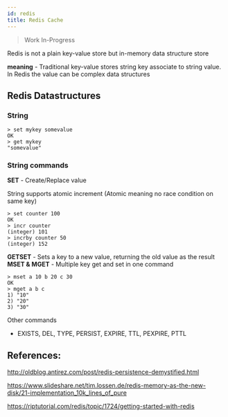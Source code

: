 ```yaml
---
id: redis
title: Redis Cache
---
```


> Work In-Progress

Redis is not a plain key-value store but in-memory data structure store

**meaning** - Traditional key-value stores string key associate to string value. In Redis the value can be complex data structures

## Redis Datastructures

### String

```
> set mykey somevalue
OK
> get mykey
"somevalue"
```

### String commands

**SET** - Create/Replace value

String supports atomic increment (Atomic meaning no race condition on same key)

```
> set counter 100
OK
> incr counter
(integer) 101
> incrby counter 50
(integer) 152
```

**GETSET** - Sets a key to a new value, returning the old value as the result
**MSET & MGET** - Multiple key get and set in one command

```
> mset a 10 b 20 c 30
OK
> mget a b c
1) "10"
2) "20"
3) "30"
```

Other commands

- EXISTS, DEL, TYPE, PERSIST, EXPIRE, TTL, PEXPIRE, PTTL

## References:

http://oldblog.antirez.com/post/redis-persistence-demystified.html

https://www.slideshare.net/tim.lossen.de/redis-memory-as-the-new-disk/21-implementation_10k_lines_of_pure

https://riptutorial.com/redis/topic/1724/getting-started-with-redis
